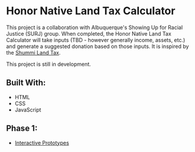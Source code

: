 # Honor Native Land Tax Calculator

This project is a collaboration with Albuquerque's Showing Up for Racial Justice (SURJ) group. When completed, the Honor Native Land Tax Calculator will take inputs (TBD - however generally income, assets, etc.) and generate a suggested donation based on those inputs. It is inspired by the [Shummi Land Tax](https://sogoreate-landtrust.org/shuumi-land-tax/#tax).

This project is still in development.

## Built With:
* HTML
* CSS
* JavaScript

## Phase 1:
* [Interactive Prototypes](https://natalie-poulson.github.io/hnlt-calculator/)
